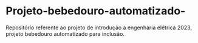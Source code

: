 # Projeto-bebedouro-automatizado-
Repositório referente ao projeto de introdução a engenharia elétrica 2023, projeto bebedouro automatizado para inclusão.
